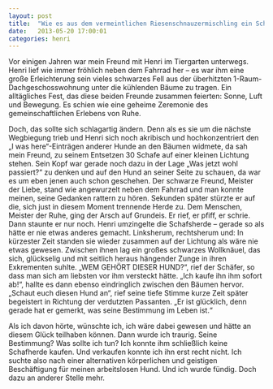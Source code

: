 ```yaml
---
layout: post
title:  "Wie es aus dem vermeintlichen Riesenschnauzermischling ein Schafpudel wurde"
date:   2013-05-20 17:00:01
categories: henri
---
```


Vor einigen Jahren war mein Freund mit Henri im Tiergarten unterwegs. Henri lief
wie immer fröhlich neben dem Fahrrad her – es war ihm eine große Erleichterung
sein vieles schwarzes Fell aus der überhitzten 1-Raum-Dachgeschosswohnung unter
die kühlenden Bäume zu tragen. Ein alltägliches Fest, das diese beiden Freunde
zusammen feierten: Sonne, Luft und Bewegung. Es schien wie eine geheime
Zeremonie des gemeinschaftlichen Erlebens von Ruhe.

Doch, das sollte sich schlagartig ändern. Denn als es sie um die nächste
Wegbiegung trieb und Henri sich noch akribisch und hochkonzentriert den „I was
here“-Einträgen anderer Hunde an den Bäumen widmete, da sah mein Freund, zu
seinem Entsetzen 30 Schafe auf einer kleinen Lichtung stehen. Sein Kopf war
gerade noch dazu in der Lage „Was jetzt wohl passiert?“ zu denken und auf den
Hund an seiner Seite zu schauen, da war es um eben jenen auch schon geschehen.
Der schwarze Freund, Meister der Liebe, stand wie angewurzelt neben dem Fahrrad
und man konnte meinen, seine Gedanken rattern zu hören. Sekunden später stürzte
er auf die, sich just in diesem Moment trennende Herde zu. Dem Menschen, Meister
der Ruhe, ging der Arsch auf Grundeis. Er rief, er pfiff, er schrie. Dann
staunte er nur noch.  Henri umzingelte die Schafsherde – gerade so als hätte er
nie etwas anderes gemacht. Linksherum, rechtsherum und: In kürzester Zeit
standen sie wieder zusammen auf der Lichtung als wäre nie etwas gewesen.
Zwischen ihnen lag ein großes schwarzes Wollknäuel, das sich, glückselig und mit
seitlich heraus hängender Zunge in ihren Exkrementen suhlte.  „WEM GEHÖRT DIESER
HUND?“, rief der Schäfer, so dass man sich am liebsten vor ihm versteckt hätte.
„Ich kaufe ihn ihm sofort ab!“, hallte es dann ebenso eindringlich zwischen den
Bäumen hervor. „Schaut euch diesen Hund an“, rief seine tiefe Stimme kurze Zeit
später begeistert in Richtung der verdutzten Passanten. „Er ist glücklich, denn
gerade hat er gemerkt, was seine Bestimmung im Leben ist.“

Als ich davon hörte, wünschte ich, ich wäre dabei gewesen und hätte an diesem
Glück teilhaben können. Dann wurde ich traurig. Seine Bestimmung? Was sollte ich
tun? Ich konnte ihm schließlich keine Schafherde kaufen. Und verkaufen konnte
ich ihn erst recht nicht. Ich suchte also nach einer alternativen körperlichen
und geistigen Beschäftigung für meinen arbeitslosen Hund. Und ich wurde fündig.
Doch dazu an anderer Stelle mehr.
